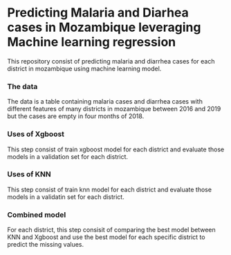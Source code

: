 # Predicting Malaria and Diarhea cases in Mozambique leveraging Machine learning regression

This repository consist of predicting malaria and diarrhea cases for each district in mozambique using machine learning model.

### The data
The data is a table containing malaria cases and diarrhea cases with different features of many districts in mozambique between 2016 and 2019 but the cases are empty in four months of 2018.

### Uses of Xgboost

This step consist of train xgboost model for each district and evaluate those models in a validation set for each district.

### Uses of KNN
This step consist of train knn model for each district and evaluate those models in a validatin set for each district.

### Combined model
For each district, this step consisit of comparing the best model between KNN and Xgboost and use the best model for each specific district to predict the missing values. 

